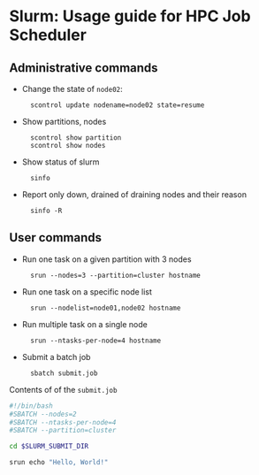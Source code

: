 # Slurm: Usage guide for HPC Job Scheduler

## Administrative commands

- Change the state of `node02`:

        scontrol update nodename=node02 state=resume

- Show partitions, nodes

        scontrol show partition
        scontrol show nodes

- Show status of slurm

        sinfo

- Report only down, drained of draining nodes and their reason

        sinfo -R


## User commands

- Run one task on a given partition with 3 nodes

        srun --nodes=3 --partition=cluster hostname

- Run one task on a specific node list

        srun --nodelist=node01,node02 hostname

- Run multiple task on a single node

        srun --ntasks-per-node=4 hostname

- Submit a batch job

        sbatch submit.job

Contents of of the `submit.job`

```bash
#!/bin/bash
#SBATCH --nodes=2
#SBATCH --ntasks-per-node=4
#SBATCH --partition=cluster

cd $SLURM_SUBMIT_DIR

srun echo "Hello, World!"
```
